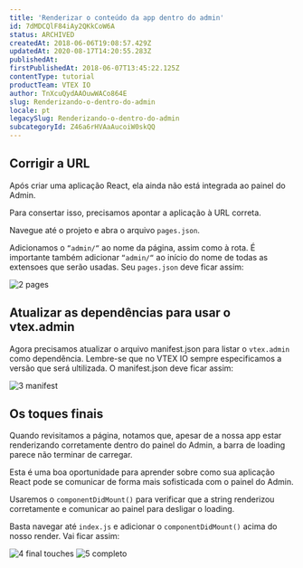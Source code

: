 ```yaml
---
title: 'Renderizar o conteúdo da app dentro do admin'
id: 7dMDCQlF84iAy2QKkCoW6A
status: ARCHIVED
createdAt: 2018-06-06T19:08:57.429Z
updatedAt: 2020-08-17T14:20:55.283Z
publishedAt: 
firstPublishedAt: 2018-06-07T13:45:22.125Z
contentType: tutorial
productTeam: VTEX IO
author: TnXcuQydAAOuwWACo864E
slug: Renderizando-o-dentro-do-admin
locale: pt
legacySlug: Renderizando-o-dentro-do-admin
subcategoryId: Z46a6rHVAaAucoiW0skQQ
---
```


## Corrigir a URL

Após criar uma aplicação React, ela ainda não está integrada ao painel do Admin.

Para consertar isso, precisamos apontar a aplicação à URL correta.

Navegue até o projeto e abra o arquivo `pages.json`.

Adicionamos o `“admin/“` ao nome da página, assim como à rota. É importante também adicionar `“admin/“` ao início do nome de todas as extensoes que serão usadas. Seu `pages.json` deve ficar assim:

![2 pages](https://images.ctfassets.net/alneenqid6w5/1JbyPjpfd2m2Qg6YuIG0WG/c2e98ed69b39f41703c49cda8ee6f578/2_pages.png)

## Atualizar as dependências para usar o vtex.admin

Agora precisamos atualizar o arquivo manifest.json para listar o `vtex.admin` como dependência. Lembre-se que no VTEX IO sempre especificamos a versão que será ultilizada. O manifest.json deve ficar assim:

![3 manifest](https://images.ctfassets.net/alneenqid6w5/m02IxioqqcMgEygiOkakI/1bf3d7cf52f72a46a5d3f2a9afaeb40a/3_manifest.png)

## Os toques finais

Quando revisitamos a página, notamos que, apesar de a nossa app estar renderizando corretamente dentro do painel do Admin, a barra de loading parece não terminar de carregar.

Esta é uma boa oportunidade para aprender sobre como sua aplicação React pode se comunicar de forma mais sofisticada com o painel do Admin.

Usaremos o `componentDidMount()` para verificar que a string renderizou corretamente e comunicar ao painel para desligar o loading.

Basta navegar até `index.js` e adicionar o `componentDidMount()` acima do nosso render. Vai ficar assim:

![4 final touches](https://images.ctfassets.net/alneenqid6w5/3FhYXrK6qAeW6U8AK8S2uI/adca7a874c3a7fd5f1d0558c1664a54b/4_final_touches.png) 
![5 completo](https://images.ctfassets.net/alneenqid6w5/2u3bfIpopSSeqiq6o0KW2q/1173fb70b77505ec92ab126efd908d63/5_completo.png)
